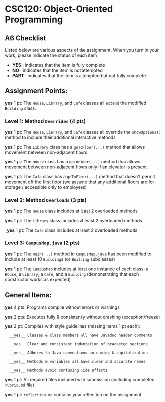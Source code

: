 # CSC120: Object-Oriented Programming
## A6 Checklist

Listed below are various aspects of the assignment.  When you turn in your work, please indicate the status of each item

- **YES** : indicates that the item is fully complete
- **NO** : indicates that the item is not attempted
- **PART** : indicates that the item is attempted but not fully complete


## Assignment Points:

__yes__ 1 pt: The `House`, `Library`, and `Cafe` classes all `extend` the modified `Building` class.

### Level 1: Method `Overrides` (4 pts)

__yes__ 1 pt: The `House`, `Library`, and `Cafe` classes all override the `showOptions()` method to include their additional interactive methods

__yes__ 1 pt: The `Library` class has a `goToFloor(...)` method that allows movement between non-adjacent floors

__yes__ 1 pt: The `House` class has a `goToFloor(...)` method that allows movement between non-adjacent floors only if an elevator is present

__yes__ 1 pt: The `Cafe` class has a `goToFloor(...)` method that doesn't permit movement off the first floor (we assume that any additional floors are for storage / accessible only to employees)

### Level 2: Method `Overloads` (3 pts)

__yes__ 1 pt: The `House` class includes at least 2 overloaded methods

__yes__ 1 pt: The `Library` class includes at least 2 overloaded methods

___yes__ 1 pt: The `Cafe` class includes at least 2 overloaded methods

### Level 3: `CampusMap.java` (2 pts)

__yes__ 1 pt: The `main(...)` method in `CampusMap.java` has been modified to include at least 10 `Building`s (or `Building` subclasses)

__yes__ 1 pt: The `CampusMap` includes at least one instance of each class: a `House`, a `Library`, a `Cafe`, and a `Building` (demonstrating that each constructor works as expected)



## General Items:

__yes__ 4 pts: Programs compile without errors or warnings

__yes__ 2 pts: Executes fully & consistently without crashing (exception/freeze)

__yes__ 2 pt: Complies with style guidelines (missing items 1 pt each):

      __yes__ Classes & class members all have Javadoc header comments

      __yes__ Clear and consistent indentation of bracketed sections

      __yes__ Adheres to Java conventions on naming & capitalization

      __yes__ Methods & variables all have clear and accurate names

      __yes__ Methods avoid confusing side effects

__yes__ 1 pt: All required files included with submission (including completed `rubric.md` file)

__yes__ 1 pt: `reflection.md` contains your reflection on the assignment
